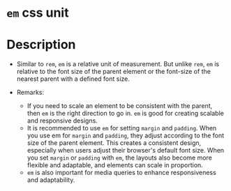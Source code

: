 # `em` css unit

# Description

- Similar to `rem`, `em` is a relative unit of measurement. But unlike `rem`, `em` is relative to the font size of the parent element or the font-size of the nearest parent with a defined font size.

- Remarks:

  - If you need to scale an element to be consistent with the parent, then `em` is the right direction to go in. `em` is good for creating scalable and responsive designs.
  - It is recommended to use `em` for setting `margin` and `padding`. When you use em for `margin` and `padding`, they adjust according to the font size of the parent element. This creates a consistent design, especially when users adjust their browser's default font size. When you set `margin` or `padding` with `em`, the layouts also become more flexible and adaptable, and elements can scale in proportion.
  - `em` is also important for media queries to enhance responsiveness and adaptability.
